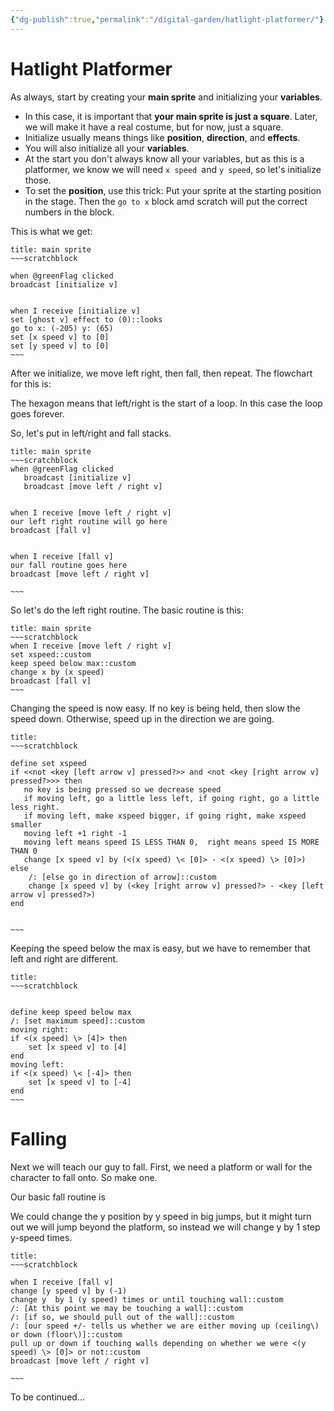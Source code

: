 ```yaml
---
{"dg-publish":true,"permalink":"/digital-garden/hatlight-platformer/"}
---
```



# Hatlight Platformer

As always, start by creating your **main sprite** and initializing your **variables**. 

- In this case, it is important that **your main sprite is just a square**. Later, we will make it have a real costume, but for now, just a square.
- Initialize usually means things like **position**, **direction**, and **effects**.
- You will also initialize all your **variables**. 
- At the start you don't always know all your variables, but as this is a platformer, we know we will need `x speed `and `y speed`, so let's initialize those.
- To set the **position**, use this trick: Put your sprite at the starting position in the stage. Then the `go to x` block amd scratch will put the correct numbers in the block.

This is what we get:

```ad-scratch
title: main sprite
~~~scratchblock

when @greenFlag clicked
broadcast [initialize v]


when I receive [initialize v]
set [ghost v] effect to (0)::looks
go to x: (-205) y: (65)
set [x speed v] to [0]
set [y speed v] to [0]
~~~
```

After we initialize, we move left right, then fall, then repeat. The flowchart for this is:


<style>
.container {font-family: sans-serif; text-align: center;}
.button-wrapper button {z-index: 1;height: 40px; width: 100px; margin: 10px;padding: 5px;}
.excalidraw .App-menu_top .buttonList { display: flex;}
.excalidraw-wrapper { height: 800px; margin: 50px; position: relative;}
:root[dir="ltr"] .excalidraw .layer-ui__wrapper .zen-mode-transition.App-menu_bottom--transition-left {transform: none;}
</style><script src="https://unpkg.com/react@17/umd/react.production.min.js"></script><script src="https://unpkg.com/react-dom@17/umd/react-dom.production.min.js"></script><script type="text/javascript" src="https://unpkg.com/@excalidraw/excalidraw@0.12.0/dist/excalidraw.production.min.js"></script><div id="Hatlightflow1.excalidraw.md1"></div><script>(function(){const InitialData={"type":"excalidraw","version":2,"source":"https://excalidraw.com","elements":[{"type":"rectangle","version":1109,"versionNonce":142681311,"isDeleted":false,"id":"4Zo4G_32POJMAp93pe8Jw","fillStyle":"solid","strokeWidth":2,"strokeStyle":"solid","roughness":2,"opacity":100,"angle":0,"x":-789.6038047867507,"y":-1763.5132842981775,"strokeColor":"#5f3dc4","backgroundColor":"#fd7e14","width":190.61711969976747,"height":53.29080765799951,"seed":699179967,"groupIds":[],"strokeSharpness":"round","boundElements":[{"id":"tpbaSfbW","type":"text"},{"id":"dQ51_9u7sE6UPZTRLeunt","type":"arrow"}],"updated":1668807211946,"link":null,"locked":false},{"type":"text","version":1303,"versionNonce":535245055,"isDeleted":false,"id":"tpbaSfbW","fillStyle":"hachure","strokeWidth":1,"strokeStyle":"solid","roughness":1,"opacity":100,"angle":0,"x":-784.795244936867,"y":-1758.3678804691776,"strokeColor":"#5f3dc4","backgroundColor":"transparent","width":181,"height":43,"seed":263175089,"groupIds":[],"strokeSharpness":"sharp","boundElements":[],"updated":1668807211948,"link":"[[Digital Garden/scrap|scrap]]","locked":false,"fontSize":33.79879579338343,"fontFamily":1,"text":"Green Flag","rawText":"Green Flag","baseline":30,"textAlign":"center","verticalAlign":"middle","containerId":"4Zo4G_32POJMAp93pe8Jw","originalText":"Green Flag"},{"type":"rectangle","version":922,"versionNonce":585394719,"isDeleted":false,"id":"EwnPpTQMBWRd6B4Ho9_pN","fillStyle":"solid","strokeWidth":2,"strokeStyle":"solid","roughness":2,"opacity":100,"angle":0,"x":-791.6190020800009,"y":-1688.8500103377862,"strokeColor":"#5f3dc4","backgroundColor":"#fd7e14","width":192.25683685847514,"height":63,"seed":1358943199,"groupIds":[],"strokeSharpness":"round","boundElements":[{"id":"BCkK311T","type":"text"}],"updated":1668807211971,"link":null,"locked":false},{"type":"text","version":1042,"versionNonce":1730166079,"isDeleted":false,"id":"BCkK311T","fillStyle":"hachure","strokeWidth":1,"strokeStyle":"solid","roughness":1,"opacity":100,"angle":0,"x":-786.4905836507633,"y":-1683.8500103377862,"strokeColor":"#5f3dc4","backgroundColor":"transparent","width":182,"height":53,"seed":511647121,"groupIds":[],"strokeSharpness":"sharp","boundElements":[],"updated":1668807211952,"link":null,"locked":false,"fontSize":41.92573330673702,"fontFamily":1,"text":"Initialize","rawText":"Initialize","baseline":37,"textAlign":"center","verticalAlign":"middle","containerId":"EwnPpTQMBWRd6B4Ho9_pN","originalText":"Initialize"},{"type":"rectangle","version":991,"versionNonce":103446833,"isDeleted":false,"id":"upV35b2z6-7COOfUNmNTN","fillStyle":"solid","strokeWidth":2,"strokeStyle":"solid","roughness":2,"opacity":100,"angle":0,"x":-792.2204601611043,"y":-1589.711042913409,"strokeColor":"#5f3dc4","backgroundColor":"#fd7e14","width":174.6298774023676,"height":53,"seed":1656225791,"groupIds":[],"strokeSharpness":"round","boundElements":[{"id":"KMNdEKbr","type":"text"},{"id":"4fxspMUpYnpbEZlnY9cqH","type":"arrow"}],"updated":1668807211971,"link":null,"locked":false},{"type":"text","version":1109,"versionNonce":3357055,"isDeleted":false,"id":"KMNdEKbr","fillStyle":"hachure","strokeWidth":1,"strokeStyle":"solid","roughness":1,"opacity":100,"angle":0,"x":-786.9055214599205,"y":-1584.711042913409,"strokeColor":"#5f3dc4","backgroundColor":"transparent","width":164,"height":43,"seed":1153909617,"groupIds":[],"strokeSharpness":"sharp","boundElements":[],"updated":1668807211956,"link":null,"locked":false,"fontSize":33.59958206026456,"fontFamily":1,"text":"left/Right","rawText":"left/Right","baseline":30,"textAlign":"center","verticalAlign":"middle","containerId":"upV35b2z6-7COOfUNmNTN","originalText":"left/Right"},{"type":"rectangle","version":1120,"versionNonce":987128305,"isDeleted":false,"id":"NVQ2RZglgJ6NGcYxJ4YyE","fillStyle":"solid","strokeWidth":2,"strokeStyle":"solid","roughness":2,"opacity":100,"angle":0,"x":-733.5249125666147,"y":-1495.279852302747,"strokeColor":"#5f3dc4","backgroundColor":"#fd7e14","width":76.6567771695839,"height":72.5574842728147,"seed":1087744031,"groupIds":[],"strokeSharpness":"round","boundElements":[{"id":"yjRqmNVp","type":"text"},{"id":"_twNlxXQC0gzoO951sm2F","type":"arrow"},{"id":"4fxspMUpYnpbEZlnY9cqH","type":"arrow"}],"updated":1668807211958,"link":null,"locked":false},{"type":"text","version":1252,"versionNonce":1920400337,"isDeleted":false,"id":"yjRqmNVp","fillStyle":"hachure","strokeWidth":1,"strokeStyle":"solid","roughness":1,"opacity":100,"angle":0,"x":-728.1965239818228,"y":-1482.0011101663397,"strokeColor":"#5f3dc4","backgroundColor":"transparent","width":66,"height":46,"seed":516926801,"groupIds":[],"strokeSharpness":"sharp","boundElements":[],"updated":1668807211959,"link":null,"locked":false,"fontSize":36.32879215365937,"fontFamily":1,"text":"Fall","rawText":"Fall","baseline":32,"textAlign":"center","verticalAlign":"middle","containerId":"NVQ2RZglgJ6NGcYxJ4YyE","originalText":"Fall"},{"type":"arrow","version":3093,"versionNonce":2146894335,"isDeleted":false,"id":"dQ51_9u7sE6UPZTRLeunt","fillStyle":"hachure","strokeWidth":1,"strokeStyle":"solid","roughness":1,"opacity":100,"angle":0,"x":-692.1856911404916,"y":-1709.7916588572227,"strokeColor":"#000000","backgroundColor":"transparent","width":2.5370765582401154,"height":43.87976298066217,"seed":961104959,"groupIds":[],"strokeSharpness":"round","boundElements":[],"updated":1668807211971,"link":null,"locked":false,"startBinding":{"elementId":"4Zo4G_32POJMAp93pe8Jw","focus":-0.005617377656340597,"gap":1},"endBinding":null,"lastCommittedPoint":null,"startArrowhead":null,"endArrowhead":"arrow","points":[[0,0],[2.5370765582401154,43.87976298066217]]},{"type":"arrow","version":2098,"versionNonce":1618043249,"isDeleted":false,"id":"3e_S01DMbz5ZPctRYMh4C","fillStyle":"hachure","strokeWidth":1,"strokeStyle":"solid","roughness":1,"opacity":100,"angle":0,"x":-689.7949819872504,"y":-1628.8019027922674,"strokeColor":"#000000","backgroundColor":"transparent","width":1.0543915570658773,"height":49.07639898494726,"seed":1408228145,"groupIds":[],"strokeSharpness":"round","boundElements":[],"updated":1668807211971,"link":null,"locked":false,"startBinding":null,"endBinding":null,"lastCommittedPoint":null,"startArrowhead":null,"endArrowhead":"arrow","points":[[0,0],[-1.0543915570658773,49.07639898494726]]},{"type":"arrow","version":1744,"versionNonce":808439359,"isDeleted":false,"id":"_twNlxXQC0gzoO951sm2F","fillStyle":"hachure","strokeWidth":1,"strokeStyle":"solid","roughness":1,"opacity":100,"angle":0,"x":-695.7542429564539,"y":-1540.3197306832608,"strokeColor":"#000000","backgroundColor":"transparent","width":2.814805772407871,"height":35.36554010865482,"seed":133393503,"groupIds":[],"strokeSharpness":"round","boundElements":[],"updated":1668807211971,"link":null,"locked":false,"startBinding":null,"endBinding":{"elementId":"NVQ2RZglgJ6NGcYxJ4YyE","focus":-0.17056561530373746,"gap":9.674338271858915},"lastCommittedPoint":null,"startArrowhead":null,"endArrowhead":"arrow","points":[[0,0],[-2.814805772407871,35.36554010865482]]},{"type":"arrow","version":4596,"versionNonce":1103506193,"isDeleted":false,"id":"4fxspMUpYnpbEZlnY9cqH","fillStyle":"hachure","strokeWidth":1,"strokeStyle":"solid","roughness":2,"opacity":100,"angle":0,"x":-693.0377493131531,"y":-1417.5218294353433,"strokeColor":"#000000","backgroundColor":"transparent","width":112.99533269387969,"height":174.61887294604702,"seed":881806609,"groupIds":[],"strokeSharpness":"round","boundElements":[],"updated":1668807211972,"link":null,"locked":false,"startBinding":{"elementId":"NVQ2RZglgJ6NGcYxJ4YyE","focus":0.27390746705883023,"gap":5.200538594589034},"endBinding":{"elementId":"upV35b2z6-7COOfUNmNTN","focus":-0.5724575221207647,"gap":1.7282528550938423},"lastCommittedPoint":null,"startArrowhead":null,"endArrowhead":"arrow","points":[[0,0],[13.641745406564315,33.995772498495825],[108.82122770347318,17.691960690554215],[112.99533269387969,-122.06506140217626],[77.1754194095102,-140.6231004475512]]}],"appState":{"theme":"light","viewBackgroundColor":"transparent","currentItemStrokeColor":"#5f3dc4","currentItemBackgroundColor":"#fd7e14","currentItemFillStyle":"solid","currentItemStrokeWidth":2,"currentItemStrokeStyle":"solid","currentItemRoughness":2,"currentItemOpacity":100,"currentItemFontFamily":2,"currentItemFontSize":28,"currentItemTextAlign":"left","currentItemStrokeSharpness":"round","currentItemStartArrowhead":null,"currentItemEndArrowhead":"arrow","currentItemLinearStrokeSharpness":"round","gridSize":null,"colorPalette":{}},"files":{}};InitialData.scrollToContent=true;App=()=>{const e=React.useRef(null),t=React.useRef(null),[n,i]=React.useState({width:void 0,height:void 0});return React.useEffect(()=>{i({width:t.current.getBoundingClientRect().width,height:t.current.getBoundingClientRect().height});const e=()=>{i({width:t.current.getBoundingClientRect().width,height:t.current.getBoundingClientRect().height})};return window.addEventListener("resize",e),()=>window.removeEventListener("resize",e)},[t]),React.createElement(React.Fragment,null,React.createElement("div",{className:"excalidraw-wrapper",ref:t},React.createElement(ExcalidrawLib.Excalidraw,{ref:e,width:n.width,height:n.height,initialData:InitialData,viewModeEnabled:!0,zenModeEnabled:!0,gridModeEnabled:!1})))},excalidrawWrapper=document.getElementById("Hatlightflow1.excalidraw.md1");ReactDOM.render(React.createElement(App),excalidrawWrapper);})();</script>

The hexagon means that left/right is the start of a loop. In this case the loop goes forever.

So, let's put in  left/right and fall stacks.

```ad-scratch
title: main sprite
~~~scratchblock
when @greenFlag clicked
   broadcast [initialize v]
   broadcast [move left / right v]


when I receive [move left / right v]
our left right routine will go here
broadcast [fall v]


when I receive [fall v]
our fall routine goes here
broadcast [move left / right v]

~~~
```

So let's do the left right routine. The basic routine is this:

<div id="HatlightFlow2.excalidraw.md2"></div><script>(function(){const InitialData={"type":"excalidraw","version":2,"source":"https://excalidraw.com","elements":[{"type":"rectangle","version":1425,"versionNonce":1329893503,"isDeleted":false,"id":"wcDy_w7SXSk9ohmQLvgLS","fillStyle":"solid","strokeWidth":2,"strokeStyle":"solid","roughness":2,"opacity":100,"angle":0,"x":-251.91063961401403,"y":-237.47329147741908,"strokeColor":"#5f3dc4","backgroundColor":"#fd7e14","width":554,"height":96,"seed":998814719,"groupIds":[],"strokeSharpness":"round","boundElements":[{"id":"QREgwiBu","type":"text"},{"id":"8mSenxo5ScdrK-QKmCdth","type":"arrow"}],"updated":1668807749003,"link":null,"locked":false},{"type":"text","version":1603,"versionNonce":667684351,"isDeleted":false,"id":"QREgwiBu","fillStyle":"hachure","strokeWidth":1,"strokeStyle":"solid","roughness":1,"opacity":100,"angle":0,"x":-215.41063961401403,"y":-232.47329147741908,"strokeColor":"#5f3dc4","backgroundColor":"transparent","width":481,"height":86,"seed":629919601,"groupIds":[],"strokeSharpness":"sharp","boundElements":[],"updated":1668807847538,"link":"[[Digital Garden/scrap|scrap]]","locked":false,"fontSize":33.79879579338343,"fontFamily":1,"text":"Detect arrows and set the \nx-speed variable","rawText":"Detect arrows and set the x-speed variable","baseline":73,"textAlign":"center","verticalAlign":"middle","containerId":"wcDy_w7SXSk9ohmQLvgLS","originalText":"Detect arrows and set the x-speed variable"},{"type":"rectangle","version":1275,"versionNonce":1589267505,"isDeleted":false,"id":"NnmCu8ZA7uLUagOYccVAu","fillStyle":"solid","strokeWidth":2,"strokeStyle":"solid","roughness":2,"opacity":100,"angle":0,"x":-252.18183084057938,"y":-103.46953861270862,"strokeColor":"#5f3dc4","backgroundColor":"#fd7e14","width":535,"height":151,"seed":628087839,"groupIds":[],"strokeSharpness":"round","boundElements":[{"id":"Adu5VhNU","type":"text"},{"id":"8mSenxo5ScdrK-QKmCdth","type":"arrow"},{"id":"m71vF6jSLhQz_6pkDWalX","type":"arrow"}],"updated":1668807763818,"link":null,"locked":false},{"type":"text","version":1394,"versionNonce":1360997681,"isDeleted":false,"id":"Adu5VhNU","fillStyle":"hachure","strokeWidth":1,"strokeStyle":"solid","roughness":1,"opacity":100,"angle":0,"x":-216.18183084057938,"y":-80.96953861270862,"strokeColor":"#5f3dc4","backgroundColor":"transparent","width":463,"height":106,"seed":253933905,"groupIds":[],"strokeSharpness":"sharp","boundElements":[],"updated":1668807847540,"link":null,"locked":false,"fontSize":41.92573330673702,"fontFamily":1,"text":"Keep x-speed below a \nmaximum speed","rawText":"Keep x-speed below a maximum speed","baseline":90,"textAlign":"center","verticalAlign":"middle","containerId":"NnmCu8ZA7uLUagOYccVAu","originalText":"Keep x-speed below a maximum speed"},{"type":"rectangle","version":1351,"versionNonce":1004041919,"isDeleted":false,"id":"Q5UEJ4Rxw0rzNOBRFvbZY","fillStyle":"solid","strokeWidth":2,"strokeStyle":"solid","roughness":2,"opacity":100,"angle":0,"x":-248.0279511322846,"y":81.86231029613606,"strokeColor":"#5f3dc4","backgroundColor":"#fd7e14","width":535,"height":100,"seed":825541873,"groupIds":[],"strokeSharpness":"round","boundElements":[{"id":"bYdWrPcc","type":"text"},{"id":"m71vF6jSLhQz_6pkDWalX","type":"arrow"},{"id":"dqb1Nxa_P-lBcXJnfPGen","type":"arrow"}],"updated":1668807781074,"link":null,"locked":false},{"type":"text","version":1472,"versionNonce":2097443999,"isDeleted":false,"id":"bYdWrPcc","fillStyle":"hachure","strokeWidth":1,"strokeStyle":"solid","roughness":1,"opacity":100,"angle":0,"x":-189.0279511322846,"y":105.36231029613606,"strokeColor":"#5f3dc4","backgroundColor":"transparent","width":417,"height":53,"seed":1025179295,"groupIds":[],"strokeSharpness":"sharp","boundElements":[],"updated":1668807765684,"link":null,"locked":false,"fontSize":41.92573330673702,"fontFamily":1,"text":"change x by x-speed","rawText":"change x by x-speed","baseline":37,"textAlign":"center","verticalAlign":"middle","containerId":"Q5UEJ4Rxw0rzNOBRFvbZY","originalText":"change x by x-speed"},{"type":"rectangle","version":1437,"versionNonce":1949910751,"isDeleted":false,"id":"I2eU_tRX6JKN6bwsBvAmS","fillStyle":"solid","strokeWidth":2,"strokeStyle":"solid","roughness":2,"opacity":100,"angle":0,"x":-240.2663287188555,"y":229.67138176995365,"strokeColor":"#5f3dc4","backgroundColor":"#fd7e14","width":535,"height":74,"seed":15431025,"groupIds":[],"strokeSharpness":"round","boundElements":[{"id":"M2QHvzLB","type":"text"},{"id":"dqb1Nxa_P-lBcXJnfPGen","type":"arrow"}],"updated":1668807781074,"link":null,"locked":false},{"type":"text","version":1562,"versionNonce":402889567,"isDeleted":false,"id":"M2QHvzLB","fillStyle":"hachure","strokeWidth":1,"strokeStyle":"solid","roughness":1,"opacity":100,"angle":0,"x":-10.766328718855505,"y":240.17138176995365,"strokeColor":"#5f3dc4","backgroundColor":"transparent","width":76,"height":53,"seed":1841665567,"groupIds":[],"strokeSharpness":"sharp","boundElements":[],"updated":1668807776334,"link":null,"locked":false,"fontSize":41.92573330673702,"fontFamily":1,"text":"Fall","rawText":"Fall","baseline":37,"textAlign":"center","verticalAlign":"middle","containerId":"I2eU_tRX6JKN6bwsBvAmS","originalText":"Fall"},{"type":"arrow","version":539,"versionNonce":607647263,"isDeleted":false,"id":"8mSenxo5ScdrK-QKmCdth","fillStyle":"hachure","strokeWidth":1,"strokeStyle":"solid","roughness":1,"opacity":100,"angle":0,"x":-24.82286662352641,"y":-140.47329147741908,"strokeColor":"#000000","backgroundColor":"transparent","width":2.9181612085048414,"height":34.506145877228946,"seed":1976403985,"groupIds":[],"strokeSharpness":"round","boundElements":[],"updated":1668807847538,"link":null,"locked":false,"startBinding":{"elementId":"wcDy_w7SXSk9ohmQLvgLS","gap":1,"focus":0.16284224009919607},"endBinding":{"elementId":"NnmCu8ZA7uLUagOYccVAu","gap":2.4976069874814897,"focus":-0.18130019673081207},"lastCommittedPoint":null,"startArrowhead":null,"endArrowhead":"arrow","points":[[0,0],[-2.9181612085048414,34.506145877228946]]},{"type":"arrow","version":240,"versionNonce":872701713,"isDeleted":false,"id":"m71vF6jSLhQz_6pkDWalX","fillStyle":"hachure","strokeWidth":1,"strokeStyle":"solid","roughness":1,"opacity":100,"angle":0,"x":-15.589505057040913,"y":51.854662833339546,"strokeColor":"#000000","backgroundColor":"transparent","width":2.355311819704294,"height":27.501751136782886,"seed":1640182481,"groupIds":[],"strokeSharpness":"round","boundElements":[],"updated":1668807847541,"link":null,"locked":false,"startBinding":{"elementId":"NnmCu8ZA7uLUagOYccVAu","gap":4.324201446048164,"focus":0.13776891935694174},"endBinding":{"elementId":"Q5UEJ4Rxw0rzNOBRFvbZY","gap":2.5058963260136267,"focus":-0.10379461253620226},"lastCommittedPoint":null,"startArrowhead":null,"endArrowhead":"arrow","points":[[0,0],[2.355311819704294,27.501751136782886]]},{"type":"arrow","version":78,"versionNonce":705859281,"isDeleted":false,"id":"dqb1Nxa_P-lBcXJnfPGen","fillStyle":"hachure","strokeWidth":1,"strokeStyle":"solid","roughness":1,"opacity":100,"angle":0,"x":5.522106933593818,"y":183.00553506387251,"strokeColor":"#000000","backgroundColor":"transparent","width":0.35595308338937315,"height":45.66584670608114,"seed":270372369,"groupIds":[],"strokeSharpness":"round","boundElements":[],"updated":1668807847543,"link":null,"locked":false,"startBinding":{"elementId":"Q5UEJ4Rxw0rzNOBRFvbZY","gap":1.1432247677364558,"focus":0.05058534276254917},"endBinding":{"elementId":"I2eU_tRX6JKN6bwsBvAmS","gap":1,"focus":-0.08351264228812778},"lastCommittedPoint":null,"startArrowhead":null,"endArrowhead":"arrow","points":[[0,0],[-0.35595308338937315,45.66584670608114]]}],"appState":{"theme":"light","viewBackgroundColor":"transparent","currentItemStrokeColor":"#000000","currentItemBackgroundColor":"transparent","currentItemFillStyle":"hachure","currentItemStrokeWidth":1,"currentItemStrokeStyle":"solid","currentItemRoughness":1,"currentItemOpacity":100,"currentItemFontFamily":1,"currentItemFontSize":20,"currentItemTextAlign":"center","currentItemStrokeSharpness":"sharp","currentItemStartArrowhead":null,"currentItemEndArrowhead":"arrow","currentItemLinearStrokeSharpness":"round","gridSize":null,"colorPalette":{}},"files":{}};InitialData.scrollToContent=true;App=()=>{const e=React.useRef(null),t=React.useRef(null),[n,i]=React.useState({width:void 0,height:void 0});return React.useEffect(()=>{i({width:t.current.getBoundingClientRect().width,height:t.current.getBoundingClientRect().height});const e=()=>{i({width:t.current.getBoundingClientRect().width,height:t.current.getBoundingClientRect().height})};return window.addEventListener("resize",e),()=>window.removeEventListener("resize",e)},[t]),React.createElement(React.Fragment,null,React.createElement("div",{className:"excalidraw-wrapper",ref:t},React.createElement(ExcalidrawLib.Excalidraw,{ref:e,width:n.width,height:n.height,initialData:InitialData,viewModeEnabled:!0,zenModeEnabled:!0,gridModeEnabled:!1})))},excalidrawWrapper=document.getElementById("HatlightFlow2.excalidraw.md2");ReactDOM.render(React.createElement(App),excalidrawWrapper);})();</script>



```ad-scratch
title: main sprite
~~~scratchblock
when I receive [move left / right v]
set xspeed::custom
keep speed below max::custom
change x by (x speed)
broadcast [fall v]
~~~
```



Changing the speed is now easy. If no key is being held, then slow the speed down. Otherwise, speed  up in the direction we are going.

```ad-scratch
title: 
~~~scratchblock

define set xspeed
if <<not <key [left arrow v] pressed?>> and <not <key [right arrow v] pressed?>>> then
   no key is being pressed so we decrease speed
   if moving left, go a little less left, if going right, go a little less right.
   if moving left, make xspeed bigger, if going right, make xspeed smaller
   moving left +1 right -1
   moving left means speed IS LESS THAN 0,  right means speed IS MORE THAN 0
   change [x speed v] by (<(x speed) \< [0]> - <(x speed) \> [0]>)
else
    /: [else go in direction of arrow]::custom
    change [x speed v] by (<key [right arrow v] pressed?> - <key [left arrow v] pressed?>)
end


~~~
```

Keeping the speed below the max is easy, but we have to remember that left and right are different.
```ad-scratch
title: 
~~~scratchblock


define keep speed below max
/: [set maximum speed]::custom
moving right:
if <(x speed) \> [4]> then
    set [x speed v] to [4]
end
moving left:
if <(x speed) \< [-4]> then
    set [x speed v] to [-4]
end
~~~
```

# Falling

Next we will teach our guy to fall. First, we need a platform or wall for the character to fall onto. So make one. 

Our basic fall routine is 

<div id="HatlightFalling.excalidraw.md3"></div><script>(function(){const InitialData={"type":"excalidraw","version":2,"source":"https://excalidraw.com","elements":[{"type":"rectangle","version":1254,"versionNonce":1862750303,"isDeleted":false,"id":"pbYWMc1ELCkT-FFdAdOjv","fillStyle":"solid","strokeWidth":2,"strokeStyle":"solid","roughness":2,"opacity":100,"angle":0,"x":-230.83915201822913,"y":-273.93043009440106,"strokeColor":"#5f3dc4","backgroundColor":"#fd7e14","width":535,"height":151,"seed":123374769,"groupIds":[],"strokeSharpness":"round","boundElements":[{"id":"6JTUU39S","type":"text"}],"updated":1668808075969,"link":null,"locked":false},{"type":"text","version":1372,"versionNonce":688977791,"isDeleted":false,"id":"6JTUU39S","fillStyle":"hachure","strokeWidth":1,"strokeStyle":"solid","roughness":1,"opacity":100,"angle":0,"x":-206.33915201822913,"y":-251.43043009440106,"strokeColor":"#5f3dc4","backgroundColor":"transparent","width":486,"height":105,"seed":451318495,"groupIds":[],"strokeSharpness":"sharp","boundElements":[],"updated":1668807971559,"link":null,"locked":false,"fontSize":41.92573330673702,"fontFamily":1,"text":"Change the y speed by\ngravity","rawText":"Change the y speed by gravity","baseline":90,"textAlign":"center","verticalAlign":"middle","containerId":"pbYWMc1ELCkT-FFdAdOjv","originalText":"Change the y speed by gravity"},{"type":"rectangle","version":1316,"versionNonce":655747487,"isDeleted":false,"id":"6v7fxz3OiAJMVK3DSu8oU","fillStyle":"solid","strokeWidth":2,"strokeStyle":"solid","roughness":2,"opacity":100,"angle":0,"x":-228.30709249931473,"y":-78.10794120922424,"strokeColor":"#5f3dc4","backgroundColor":"#fd7e14","width":535,"height":169,"seed":1041138655,"groupIds":[],"strokeSharpness":"round","boundElements":[{"id":"352MeiVz","type":"text"},{"id":"APMn23j8Spng2klijuSQO","type":"arrow"},{"id":"9rZ9noFihhgbHvIPsmZ0d","type":"arrow"}],"updated":1668808059863,"link":null,"locked":false},{"type":"text","version":1437,"versionNonce":1996877745,"isDeleted":false,"id":"352MeiVz","fillStyle":"hachure","strokeWidth":1,"strokeStyle":"solid","roughness":1,"opacity":100,"angle":0,"x":-223.30709249931473,"y":-46.607941209224236,"strokeColor":"#5f3dc4","backgroundColor":"transparent","width":525,"height":105,"seed":1391685009,"groupIds":[],"strokeSharpness":"sharp","boundElements":[],"updated":1668807995203,"link":null,"locked":false,"fontSize":41.92573330673702,"fontFamily":1,"text":"Change the y position by\nthe y speed","rawText":"Change the y position by the y speed","baseline":90,"textAlign":"center","verticalAlign":"middle","containerId":"6v7fxz3OiAJMVK3DSu8oU","originalText":"Change the y position by the y speed"},{"type":"rectangle","version":1375,"versionNonce":395112529,"isDeleted":false,"id":"WasJtU11VxdOvyDuslFJ5","fillStyle":"solid","strokeWidth":2,"strokeStyle":"solid","roughness":2,"opacity":100,"angle":0,"x":-225.00340940241233,"y":146.00709185683934,"strokeColor":"#5f3dc4","backgroundColor":"#fd7e14","width":535,"height":169,"seed":74318769,"groupIds":[],"strokeSharpness":"round","boundElements":[{"id":"mVlvDa8Z","type":"text"},{"id":"9rZ9noFihhgbHvIPsmZ0d","type":"arrow"},{"id":"AYu0YRbL_H6urP9AFavNV","type":"arrow"}],"updated":1668808064751,"link":null,"locked":false},{"type":"text","version":1503,"versionNonce":714969631,"isDeleted":false,"id":"mVlvDa8Z","fillStyle":"hachure","strokeWidth":1,"strokeStyle":"solid","roughness":1,"opacity":100,"angle":0,"x":-158.50340940241233,"y":177.50709185683934,"strokeColor":"#5f3dc4","backgroundColor":"transparent","width":402,"height":105,"seed":1143606239,"groupIds":[],"strokeSharpness":"sharp","boundElements":[],"updated":1668808043257,"link":null,"locked":false,"fontSize":41.92573330673702,"fontFamily":1,"text":"If inside a wall or\nplatform, pull out","rawText":"If inside a wall or platform, pull out","baseline":90,"textAlign":"center","verticalAlign":"middle","containerId":"WasJtU11VxdOvyDuslFJ5","originalText":"If inside a wall or platform, pull out"},{"type":"rectangle","version":1426,"versionNonce":58849361,"isDeleted":false,"id":"MTTvhJ55ijdKv_8p6iFAn","fillStyle":"solid","strokeWidth":2,"strokeStyle":"solid","roughness":2,"opacity":100,"angle":0,"x":-221.94110428659536,"y":366.3850418893916,"strokeColor":"#5f3dc4","backgroundColor":"#fd7e14","width":535,"height":169,"seed":964029777,"groupIds":[],"strokeSharpness":"round","boundElements":[{"id":"DvAEVm7X","type":"text"}],"updated":1668808052047,"link":null,"locked":false},{"type":"text","version":1558,"versionNonce":1744122175,"isDeleted":false,"id":"DvAEVm7X","fillStyle":"hachure","strokeWidth":1,"strokeStyle":"solid","roughness":1,"opacity":100,"angle":0,"x":-141.44110428659536,"y":397.8850418893916,"strokeColor":"#5f3dc4","backgroundColor":"transparent","width":374,"height":106,"seed":858197055,"groupIds":[],"strokeSharpness":"sharp","boundElements":[],"updated":1668808052048,"link":null,"locked":false,"fontSize":41.92573330673702,"fontFamily":1,"text":"Go back to move \nleft/right","rawText":"Go back to move left/right","baseline":90,"textAlign":"center","verticalAlign":"middle","containerId":"MTTvhJ55ijdKv_8p6iFAn","originalText":"Go back to move left/right"},{"id":"APMn23j8Spng2klijuSQO","type":"arrow","x":2.0899037143640844,"y":-123.21980553342587,"width":1.3597347861842195,"height":44.01444284539474,"angle":0,"strokeColor":"#000000","backgroundColor":"transparent","fillStyle":"hachure","strokeWidth":1,"strokeStyle":"solid","roughness":1,"opacity":100,"groupIds":[],"strokeSharpness":"round","seed":1155253407,"version":116,"versionNonce":1679534353,"isDeleted":false,"boundElements":null,"updated":1668808075969,"link":null,"locked":false,"points":[[0,0],[1.3597347861842195,44.01444284539474]],"lastCommittedPoint":null,"startBinding":null,"endBinding":{"elementId":"6v7fxz3OiAJMVK3DSu8oU","focus":-0.12253844389034559,"gap":1.0974214788068934},"startArrowhead":null,"endArrowhead":"arrow"},{"id":"9rZ9noFihhgbHvIPsmZ0d","type":"arrow","x":13.844118352522003,"y":93.86997396904127,"width":0.24285567434213817,"height":50.20083778782896,"angle":0,"strokeColor":"#000000","backgroundColor":"transparent","fillStyle":"hachure","strokeWidth":1,"strokeStyle":"solid","roughness":1,"opacity":100,"groupIds":[],"strokeSharpness":"round","seed":1101695,"version":84,"versionNonce":390089343,"isDeleted":false,"boundElements":null,"updated":1668808073407,"link":null,"locked":false,"points":[[0,0],[0.24285567434213817,50.20083778782896]],"lastCommittedPoint":null,"startBinding":{"elementId":"6v7fxz3OiAJMVK3DSu8oU","focus":0.09619684380220084,"gap":2.977915178265505},"endBinding":{"elementId":"WasJtU11VxdOvyDuslFJ5","focus":-0.10448132730631562,"gap":1.9362800999691103},"startArrowhead":null,"endArrowhead":"arrow"},{"id":"AYu0YRbL_H6urP9AFavNV","type":"arrow","x":20.944241707785125,"y":315.8720555891072,"width":1.4205129523026585,"height":52.93200041118416,"angle":0,"strokeColor":"#000000","backgroundColor":"transparent","fillStyle":"hachure","strokeWidth":1,"strokeStyle":"solid","roughness":1,"opacity":100,"groupIds":[],"strokeSharpness":"round","seed":1121427889,"version":87,"versionNonce":506575921,"isDeleted":false,"boundElements":null,"updated":1668808068687,"link":null,"locked":false,"points":[[0,0],[1.4205129523026585,52.93200041118416]],"lastCommittedPoint":null,"startBinding":{"elementId":"WasJtU11VxdOvyDuslFJ5","focus":0.08838438412637474,"gap":1},"endBinding":null,"startArrowhead":null,"endArrowhead":"arrow"},{"id":"Dq6k9mXo3osgwMH-FwAtp","type":"arrow","x":289.0390453673247,"y":-318.0512521308766,"width":142.5565378289474,"height":359.9313193873357,"angle":0,"strokeColor":"#000000","backgroundColor":"transparent","fillStyle":"hachure","strokeWidth":1,"strokeStyle":"solid","roughness":1,"opacity":100,"groupIds":[],"strokeSharpness":"round","seed":381481265,"version":177,"versionNonce":597463391,"isDeleted":true,"boundElements":null,"updated":1668808030555,"link":null,"locked":false,"points":[[0,0],[-46.21273643092104,7.579409950657919],[85.31918174342104,-10.55056923314146],[96.34380139802636,119.62958084909545],[88.49468030427636,261.4721037212172],[70.67742598684208,349.38075015419423],[23.068719161184276,248.6559094880758]],"lastCommittedPoint":[23.068719161184276,248.6559094880758],"startBinding":null,"endBinding":{"elementId":"6v7fxz3OiAJMVK3DSu8oU","focus":-1.004217902121955,"gap":5.414857027823757},"startArrowhead":null,"endArrowhead":"arrow"},{"id":"papvSVzf","type":"text","x":-261.7359083744518,"y":521.5506894295679,"width":12,"height":25,"angle":0,"strokeColor":"#000000","backgroundColor":"transparent","fillStyle":"hachure","strokeWidth":1,"strokeStyle":"solid","roughness":1,"opacity":100,"groupIds":[],"strokeSharpness":"sharp","seed":1204131103,"version":3,"versionNonce":364091711,"isDeleted":true,"boundElements":null,"updated":1668808039489,"link":null,"locked":false,"text":"","rawText":"","fontSize":20,"fontFamily":1,"textAlign":"left","verticalAlign":"top","baseline":18,"containerId":null,"originalText":""}],"appState":{"theme":"light","viewBackgroundColor":"transparent","currentItemStrokeColor":"#000000","currentItemBackgroundColor":"transparent","currentItemFillStyle":"hachure","currentItemStrokeWidth":1,"currentItemStrokeStyle":"solid","currentItemRoughness":1,"currentItemOpacity":100,"currentItemFontFamily":1,"currentItemFontSize":20,"currentItemTextAlign":"left","currentItemStrokeSharpness":"sharp","currentItemStartArrowhead":null,"currentItemEndArrowhead":"arrow","currentItemLinearStrokeSharpness":"round","gridSize":null,"colorPalette":{}},"files":{}};InitialData.scrollToContent=true;App=()=>{const e=React.useRef(null),t=React.useRef(null),[n,i]=React.useState({width:void 0,height:void 0});return React.useEffect(()=>{i({width:t.current.getBoundingClientRect().width,height:t.current.getBoundingClientRect().height});const e=()=>{i({width:t.current.getBoundingClientRect().width,height:t.current.getBoundingClientRect().height})};return window.addEventListener("resize",e),()=>window.removeEventListener("resize",e)},[t]),React.createElement(React.Fragment,null,React.createElement("div",{className:"excalidraw-wrapper",ref:t},React.createElement(ExcalidrawLib.Excalidraw,{ref:e,width:n.width,height:n.height,initialData:InitialData,viewModeEnabled:!0,zenModeEnabled:!0,gridModeEnabled:!1})))},excalidrawWrapper=document.getElementById("HatlightFalling.excalidraw.md3");ReactDOM.render(React.createElement(App),excalidrawWrapper);})();</script>

We could change the y position by y speed in big jumps, but it might turn out we will jump beyond the platform, so instead we will change y by 1 step y-speed times. 


```ad-scratch
title: 
~~~scratchblock

when I receive [fall v]
change [y speed v] by (-1)
change y  by 1 (y speed) times or until touching wall::custom
/: [At this point we may be touching a wall]::custom
/: [if so, we should pull out of the wall]::custom
/: [our speed +/- tells us whether we are either moving up (ceiling\) or down (floor\)]::custom
pull up or down if touching walls depending on whether we were <(y speed) \> [0]> or not::custom
broadcast [move left / right v]

~~~
```


To be continued...
